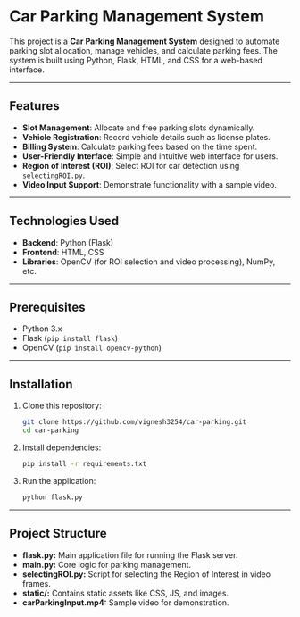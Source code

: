 # Car Parking Management System

This project is a **Car Parking Management System** designed to automate parking slot allocation, manage vehicles, and calculate parking fees. The system is built using Python, Flask, HTML, and CSS for a web-based interface.  

---

## Features

- **Slot Management**: Allocate and free parking slots dynamically.  
- **Vehicle Registration**: Record vehicle details such as license plates.  
- **Billing System**: Calculate parking fees based on the time spent.  
- **User-Friendly Interface**: Simple and intuitive web interface for users.  
- **Region of Interest (ROI)**: Select ROI for car detection using `selectingROI.py`.  
- **Video Input Support**: Demonstrate functionality with a sample video.  

---

## Technologies Used

- **Backend**: Python (Flask)  
- **Frontend**: HTML, CSS  
- **Libraries**: OpenCV (for ROI selection and video processing), NumPy, etc.  

---

## Prerequisites

- Python 3.x  
- Flask (`pip install flask`)  
- OpenCV (`pip install opencv-python`)  

---

## Installation

1. Clone this repository:  
   ```bash
   git clone https://github.com/vignesh3254/car-parking.git
   cd car-parking
   
2. Install dependencies:
   ```bash
   pip install -r requirements.txt

3. Run the application:
   ```bash
   python flask.py

---

## Project Structure
- **flask.py:** Main application file for running the Flask server.
- **main.py:** Core logic for parking management.
- **selectingROI.py:** Script for selecting the Region of Interest in video frames.
- **static/:** Contains static assets like CSS, JS, and images.
- **carParkingInput.mp4:** Sample video for demonstration.
